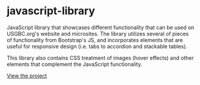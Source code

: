 # javascript-library

JavaScript library that showcases different functionality that can be used on USGBC.org's website and microsites. The library utilizes several of pieces of functionality from Bootstrap's JS, and incorporates elements that are useful for responsive design (i.e. tabs to accordion and stackable tables).

This library also contains CSS treatment of images (hover effects) and other elements that complement the JavaScript functionality.

[View the project](https://megancoyle.github.io/javascript-library/)
